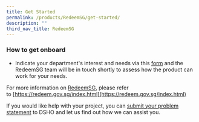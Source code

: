 ```yaml
---
title: Get Started
permalink: /products/RedeemSG/get-started/
description: ""
third_nav_title: RedeemSG
---
```

### **How to get onboard**

* Indicate your department's interest and needs via this [form](https://form.gov.sg/621876e1f620bd00130757a6) and the RedeemSG team will be in touch shortly to assess how the product can work for your needs.

For more information on [RedeemSG](https://redeem.gov.sg/index.html), please refer to [https://redeem.gov.sg/index.html](https://redeem.gov.sg/index.html)

If you would like help with your project, you can [submit your problem statement](https://form.gov.sg/636b02cff8cbe3001165f9dd) to DSHO and let us find out how we can assist you.